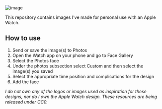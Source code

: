 <img src='display.png' alt="image">

This repository contains images I've made for personal use with an Apple Watch.  

## How to use
1. Send or save the image(s) to Photos
2. Open the Watch app on your phone and go to Face Gallery
3. Select the Photos face
4. Under the photos subsection select Custom and then select the image(s) you saved
5. Select the appropriate time position and complications for the design
6. Add the face

*I do not own any of the logos or images used as inspiration for these designs, nor do I own the Apple Watch design. These resources are being released under CC0.*
